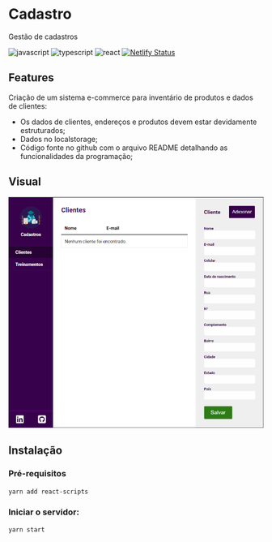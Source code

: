 # Cadastro
Gestão de cadastros

![javascript](https://img.shields.io/badge/Javascript-F7DF1E?style=for-the-badge&logo=javascript&logoColor=black) ![typescript](https://img.shields.io/badge/TypeScript-3178C6?style=for-the-badge&logo=typescript&logoColor=white) ![react](https://img.shields.io/badge/React-61DAFB?style=for-the-badge&logo=REACT&logoColor=black) [![Netlify Status](https://api.netlify.com/api/v1/badges/9aa29fae-e2ee-4844-8aa4-a3df1a6f3342/deploy-status)](https://app.netlify.com/sites/quizzical-mclean-6ccaeb/deploys)

## Features

Criação de um sistema e-commerce para inventário de produtos e dados de clientes:

- Os dados de clientes, endereços e produtos devem estar devidamente estruturados;
- Dados no localstorage;
- Código fonte no github com o arquivo README detalhando as funcionalidades da programação;

## Visual

![Visual](public/visual.png)

## Instalação

### Pré-requisitos

```
yarn add react-scripts
```

### Iniciar o servidor:

```
yarn start
```